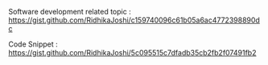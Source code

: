 Software development related topic : https://gist.github.com/RidhikaJoshi/c159740096c61b05a6ac4772398890dc

Code Snippet : https://gist.github.com/RidhikaJoshi/5c095515c7dfadb35cb2fb2f07491fb2

